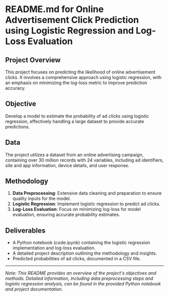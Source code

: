 # README.md for Online Advertisement Click Prediction using Logistic Regression and Log-Loss Evaluation

## Project Overview
This project focuses on predicting the likelihood of online advertisement clicks. It involves a comprehensive approach using logistic regression, with an emphasis on minimizing the log-loss metric to improve prediction accuracy.

## Objective
Develop a model to estimate the probability of ad clicks using logistic regression, effectively handling a large dataset to provide accurate predictions.

## Data
The project utilizes a dataset from an online advertising campaign, containing over 30 million records with 24 variables, including ad identifiers, site and app information, device details, and user response.

## Methodology
1. **Data Preprocessing**: Extensive data cleaning and preparation to ensure quality inputs for the model.
2. **Logistic Regression**: Implement logistic regression to predict ad clicks.
3. **Log-Loss Evaluation**: Focus on minimizing log-loss for model evaluation, ensuring accurate probability estimates.

## Deliverables
- A Python notebook (code.ipynb) containing the logistic regression implementation and log-loss evaluation.
- A detailed project description outlining the methodology and insights.
- Predicted probabilities of ad clicks, documented in a CSV file.

---
*Note: This README provides an overview of the project's objectives and methods. Detailed information, including data preprocessing steps and logistic regression analysis, can be found in the provided Python notebook and project documentation.*
